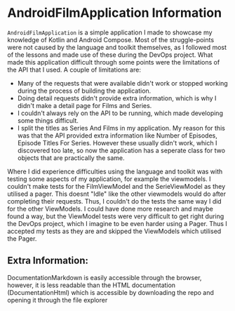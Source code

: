 # AndroidFilmApplication Information
`AndroidFilmApplication` is a simple application I made to showcase my knowledge of Kotlin and Android Compose. Most of the struggle-points were not caused by the language and toolkit themselves, as I followed most of the lessons and made use of these during the DevOps project. What made this application difficult through some points were the limitations of the API that I used.
A couple of limitations are:
- Many of the requests that were available didn't work or stopped working during the process of building the application.
- Doing detail requests didn't provide extra information, which is why I didn't make a detail page for Films and Series.
- I couldn't always rely on the API to be running, which made developing some things difficult.
- I split the titles as Series And Films in my application. My reason for this was that the API provided extra information like Number of Episodes, Episode Titles For Series. However these usually didn't work, which I discovered too late, so now the application has a seperate class for two objects that are practically the same.

Where I did experience difficulties using the language and toolkit was with testing some aspects of my application, for example the viewmodels. I couldn't make tests for the FilmViewModel and the SerieViewModel as they utilised a pager. This doesnt "Idle" like the other viewmodels would do after completing their requests. Thus, I couldn't do the tests the same way I did for the other ViewModels. I could have done more research and maybe found a way, but the ViewModel tests were very difficult to get right during the DevOps project, which I imagine to be even harder using a Pager.
Thus I accepted my tests as they are and skipped the ViewModels which utilised the Pager.

## Extra Information:
 DocumentationMarkdown is easily accessible through the browser, however, it is less readable than the HTML documentation (DocumentationHtml) which is accessible by downloading the repo and opening it through the file explorer
